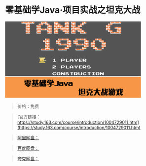 # 零基础学Java·项目实战之坦克大战

![img](../../../assets/study163/free/28F0B871B2C902D6DCEC1D19C5F33134.png)

> 价格：免费

> [官方链接：https://study.163.com/course/introduction/1004729011.htm](https://study.163.com/course/introduction/1004729011.htm)

> [阿里网盘：]()

> [百度网盘：]()

> [夸克网盘：]()
